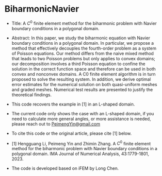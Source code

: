 # BiharmonicNavier

* Title: A $C^0$ finite element method for the biharmonic problem with Navier boundary conditions in a polygonal domain.

* Abstract: In this paper, we study the biharmonic equation with Navier boundary conditions in a polygonal domain. In particular, we propose a method that effectively decouples the fourth-order problem as a system of Poisson equations. Our method differs from the naive mixed method that leads to two Poisson problems but only applies to convex domains; our decomposition involves a third Poisson equation to confine the solution in the correct function space and therefore can be used in both convex and nonconvex domains. A C0 finite element algorithm is in turn proposed to solve the resulting system. In addition, we derive optimal error estimates for the numerical solution on both quasi-uniform meshes and graded meshes. Numerical test results are presented to justify the theoretical findings.

* This code recovers the example in [1] in an L-shaped domain.

* The current code only shows the case with an L-shaped domain, if you need to calculate more general angles, or more assistance is needed, please reach out to PeimengYin@gmail.com

* To cite this code or the original article, please cite [1] below.

* [1] Hengguang Li, Peimeng Yin and Zhimin Zhang. A $C^0$ finite element method for the biharmonic problem with Navier boundary conditions in a polygonal domain. IMA Journal of Numerical Analysis, 43:1779-1801, 2023.

* The code is developed based on iFEM by Long Chen.
